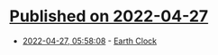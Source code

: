 # [Published on 2022-04-27](index.md)

* [2022-04-27, 05:58:08](https://news.ycombinator.com/item?id=31176807) - [Earth Clock](http://earthclock.cwandt.com/)
